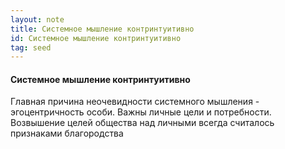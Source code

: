 ```yaml
---
layout: note
title: Системное мышление контринтуитивно
id: Системное мышление контринтуитивно
tag: seed
---
```




#### Системное мышление контринтуитивно
Главная причина неочевидности системного мышления - эгоцентричность особи. Важны личные цели и потребности. Возвышение целей общества над личными всегда считалось признаками благородства




